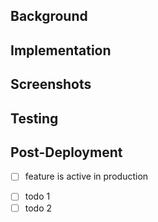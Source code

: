 ## Background

<!-- Closes/Addresses issue #nnn -->

<!-- Provide any context the reviewer might need that isn't in the issue. -->

## Implementation

<!-- Include a description of what changes this pull request is making. -->

## Screenshots

<!-- optional, but very helpful -->

## Testing

<!-- What did you test and how did you test it? -->

## Post-Deployment

<!--
Only check this box after you have actually used the new feature in production, see last step of "Normal QA":
https://docs.google.com/document/d/1xrA23oIWJCvXGyCGy_M0n0GLi0dj93NwmdqbsQfW1rs/edit#heading=h.ha23qxl8ks2x
-->
- [ ] feature is active in production
<!-- Any other maintenance required e.g. data schemas, or notifying anyone? -->
- [ ] todo 1
- [ ] todo 2

<!--

PR author final checklist: do these things before requesting review

* PR addresses an issue
* PR has tests & passes :)
* PR leaves the app in a working state
* New code matches existing style and conventions

-->
